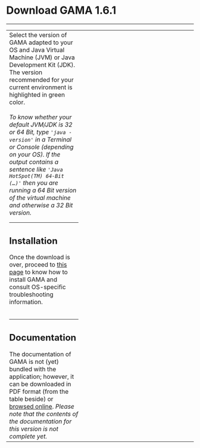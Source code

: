 # Download GAMA 1.6.1

---

<table width='100%'>
<tr>
<td width='40%' valign='top'>
Select the version of GAMA adapted to your OS and Java Virtual Machine (JVM) or Java Development Kit (JDK). The version recommended for your current environment is highlighted in green color.<br>
<br>
<i>To know whether your default JVM/JDK is 32 or 64 Bit, type <code>'java -version'</code> in a Terminal or Console (depending on your OS). If the output contains a sentence like <code>'Java HotSpot(TM) 64-Bit (…)'</code> then you are running a 64 Bit version of the virtual machine and otherwise a 32 Bit version.</i>
<br />
<hr />
<h2>Installation</h2>
Once the download is over, proceed to <a href='G__Installation.md'>this page</a> to know how to install GAMA and consult OS-specific troubleshooting information.<br>
<br />
<hr />
<h2>Documentation</h2>
The documentation of GAMA is not (yet) bundled with the application; however, it can be downloaded in PDF format (from the table beside) or <a href='G__Overview.md'>browsed online</a>. <i>Please note that the contents of the  documentation for this version is not complete yet.</i>
</td>
<td valign='top'>
<wiki:gadget url="https://gama-platform.googlecode.com/svn/wiki/gadgets/download_gadget.xml" border=0 width="100%" height="500"/><br>
</td>
</tr></table>

